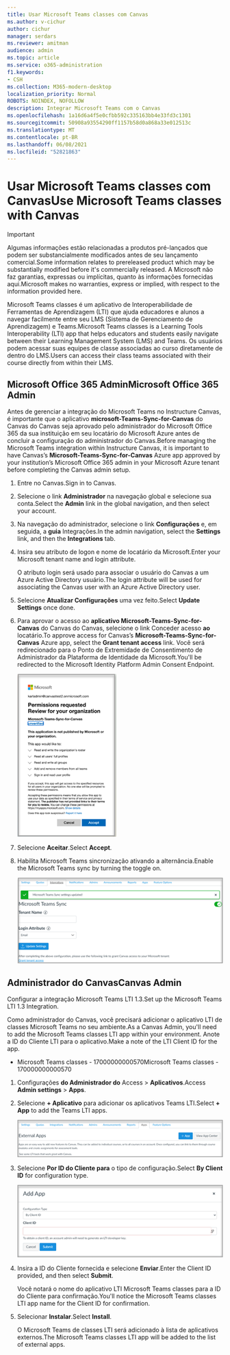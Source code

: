 ```yaml
---
title: Usar Microsoft Teams classes com Canvas
ms.author: v-cichur
author: cichur
manager: serdars
ms.reviewer: amitman
audience: admin
ms.topic: article
ms.service: o365-administration
f1.keywords:
- CSH
ms.collection: M365-modern-desktop
localization_priority: Normal
ROBOTS: NOINDEX, NOFOLLOW
description: Integrar Microsoft Teams com o Canvas
ms.openlocfilehash: 1a16d6a4f5e0cfbb592c335163bb4e33fd3c1301
ms.sourcegitcommit: 50908a93554290ff1157b58d0a868a33e012513c
ms.translationtype: MT
ms.contentlocale: pt-BR
ms.lasthandoff: 06/08/2021
ms.locfileid: "52821863"
---
```

# <a name="use-microsoft-teams-classes-with-canvas"></a><span data-ttu-id="62665-103">Usar Microsoft Teams classes com Canvas</span><span class="sxs-lookup"><span data-stu-id="62665-103">Use Microsoft Teams classes with Canvas</span></span>

> [!IMPORTANT]
> <span data-ttu-id="62665-104">Algumas informações estão relacionadas a produtos pré-lançados que podem ser substancialmente modificados antes de seu lançamento comercial.</span><span class="sxs-lookup"><span data-stu-id="62665-104">Some information relates to prereleased product which may be substantially modified before it's commercially released.</span></span> <span data-ttu-id="62665-105">A Microsoft não faz garantias, expressas ou implícitas, quanto às informações fornecidas aqui.</span><span class="sxs-lookup"><span data-stu-id="62665-105">Microsoft makes no warranties, express or implied, with respect to the information provided here.</span></span>

<span data-ttu-id="62665-106">Microsoft Teams classes é um aplicativo de Interoperabilidade de Ferramentas de Aprendizagem (LTI) que ajuda educadores e alunos a navegar facilmente entre seu LMS (Sistema de Gerenciamento de Aprendizagem) e Teams.</span><span class="sxs-lookup"><span data-stu-id="62665-106">Microsoft Teams classes is a Learning Tools Interoperability (LTI) app that helps educators and students easily navigate between their Learning Management System (LMS) and Teams.</span></span> <span data-ttu-id="62665-107">Os usuários podem acessar suas equipes de classe associadas ao curso diretamente de dentro do LMS.</span><span class="sxs-lookup"><span data-stu-id="62665-107">Users can access their class teams associated with their course directly from within their LMS.</span></span>

## <a name="microsoft-office-365-admin"></a><span data-ttu-id="62665-108">Microsoft Office 365 Admin</span><span class="sxs-lookup"><span data-stu-id="62665-108">Microsoft Office 365 Admin</span></span>

<span data-ttu-id="62665-109">Antes de gerenciar a integração do Microsoft Teams no Instructure Canvas, é importante que o aplicativo **microsoft-Teams-Sync-for-Canvas** do Canvas do Canvas seja aprovado pelo administrador do Microsoft Office 365 da sua instituição em seu locatário do Microsoft Azure antes de concluir a configuração do administrador do Canvas.</span><span class="sxs-lookup"><span data-stu-id="62665-109">Before managing the Microsoft Teams integration within Instructure Canvas, it is important to have Canvas’s **Microsoft-Teams-Sync-for-Canvas** Azure app approved by your institution’s Microsoft Office 365 admin in your Microsoft Azure tenant before completing the Canvas admin setup.</span></span>

1. <span data-ttu-id="62665-110">Entre no Canvas.</span><span class="sxs-lookup"><span data-stu-id="62665-110">Sign in to Canvas.</span></span>
 
2. <span data-ttu-id="62665-111">Selecione o link **Administrador** na navegação global e selecione sua conta.</span><span class="sxs-lookup"><span data-stu-id="62665-111">Select the **Admin** link in the global navigation, and then select your account.</span></span>

3. <span data-ttu-id="62665-112">Na navegação do administrador, selecione o link **Configurações** e, em seguida, a **guia** Integrações.</span><span class="sxs-lookup"><span data-stu-id="62665-112">In the admin navigation, select the **Settings** link, and then the **Integrations** tab.</span></span> 

4. <span data-ttu-id="62665-113">Insira seu atributo de logon e nome de locatário da Microsoft.</span><span class="sxs-lookup"><span data-stu-id="62665-113">Enter your Microsoft tenant name and login attribute.</span></span> 

   <span data-ttu-id="62665-114">O atributo login será usado para associar o usuário do Canvas a um Azure Active Directory usuário.</span><span class="sxs-lookup"><span data-stu-id="62665-114">The login attribute will be used for associating the Canvas user with an Azure Active Directory user.</span></span> 

5. <span data-ttu-id="62665-115">Selecione **Atualizar Configurações** uma vez feito.</span><span class="sxs-lookup"><span data-stu-id="62665-115">Select **Update Settings** once done.</span></span>

6. <span data-ttu-id="62665-116">Para aprovar o acesso ao **aplicativo Microsoft-Teams-Sync-for-Canvas** do Canvas do Canvas, selecione o link Conceder acesso **ao** locatário.</span><span class="sxs-lookup"><span data-stu-id="62665-116">To approve access for Canvas’s **Microsoft-Teams-Sync-for-Canvas** Azure app, select the **Grant tenant access** link.</span></span> <span data-ttu-id="62665-117">Você será redirecionado para o Ponto de Extremidade de Consentimento de Administrador da Plataforma de Identidade da Microsoft.</span><span class="sxs-lookup"><span data-stu-id="62665-117">You'll be redirected to the Microsoft Identity Platform Admin Consent Endpoint.</span></span>

   ![permissões](media/permissions.png)

7. <span data-ttu-id="62665-119">Selecione **Aceitar**.</span><span class="sxs-lookup"><span data-stu-id="62665-119">Select **Accept**.</span></span>
 
8. <span data-ttu-id="62665-120">Habilita Microsoft Teams sincronização ativando a alternância.</span><span class="sxs-lookup"><span data-stu-id="62665-120">Enable the Microsoft Teams sync by turning the toggle on.</span></span>

   ![teams-sync](media/teams-sync.png)

## <a name="canvas-admin"></a><span data-ttu-id="62665-122">Administrador do Canvas</span><span class="sxs-lookup"><span data-stu-id="62665-122">Canvas Admin</span></span>

<span data-ttu-id="62665-123">Configurar a integração Microsoft Teams LTI 1.3.</span><span class="sxs-lookup"><span data-stu-id="62665-123">Set up the Microsoft Teams LTI 1.3 Integration.</span></span>

<span data-ttu-id="62665-124">Como administrador do Canvas, você precisará adicionar o aplicativo LTI de classes Microsoft Teams no seu ambiente.</span><span class="sxs-lookup"><span data-stu-id="62665-124">As a Canvas Admin, you'll need to add the Microsoft Teams classes LTI app within your environment.</span></span> <span data-ttu-id="62665-125">Anote a ID do Cliente LTI para o aplicativo.</span><span class="sxs-lookup"><span data-stu-id="62665-125">Make a note of the LTI Client ID for the app.</span></span>

 - <span data-ttu-id="62665-126">Microsoft Teams classes - 17000000000570</span><span class="sxs-lookup"><span data-stu-id="62665-126">Microsoft Teams classes - 170000000000570</span></span>

1. <span data-ttu-id="62665-127">Configurações **do Administrador do** Access  >  **Aplicativos**.</span><span class="sxs-lookup"><span data-stu-id="62665-127">Access **Admin settings** > **Apps**.</span></span>

2. <span data-ttu-id="62665-128">Selecione **+ Aplicativo** para adicionar os aplicativos Teams LTI.</span><span class="sxs-lookup"><span data-stu-id="62665-128">Select **+ App** to add the Teams LTI apps.</span></span> 
 
   ![external-apps](media/external-apps.png)

3. <span data-ttu-id="62665-130">Selecione **Por ID do Cliente para** o tipo de configuração.</span><span class="sxs-lookup"><span data-stu-id="62665-130">Select **By Client ID** for configuration type.</span></span>

   ![adicionar aplicativo](media/add-app.png)

4. <span data-ttu-id="62665-132">Insira a ID do Cliente fornecida e selecione **Enviar**.</span><span class="sxs-lookup"><span data-stu-id="62665-132">Enter the Client ID provided, and then select **Submit**.</span></span>
   
   <span data-ttu-id="62665-133">Você notará o nome do aplicativo LTI Microsoft Teams classes para a ID do Cliente para confirmação.</span><span class="sxs-lookup"><span data-stu-id="62665-133">You'll notice the Microsoft Teams classes LTI app name for the Client ID for confirmation.</span></span> 

5. <span data-ttu-id="62665-134">Selecionar **Instalar**.</span><span class="sxs-lookup"><span data-stu-id="62665-134">Select **Install**.</span></span>

   <span data-ttu-id="62665-135">O Microsoft Teams de classes LTI será adicionado à lista de aplicativos externos.</span><span class="sxs-lookup"><span data-stu-id="62665-135">The Microsoft Teams classes LTI app will be added to the list of external apps.</span></span>
